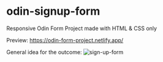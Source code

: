 # odin-signup-form
Responsive Odin Form Project made with HTML &amp; CSS only

Preview: 
https://odin-form-project.netlify.app/

General idea for the outcome:
![sign-up-form](https://user-images.githubusercontent.com/106128073/217662707-286bc5b3-855c-4a0d-9506-3ee41bdfafb1.png)
